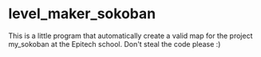 # level_maker_sokoban
This is a little program that automatically create a valid map for the project my_sokoban at the Epitech school. Don't steal the code please :)
